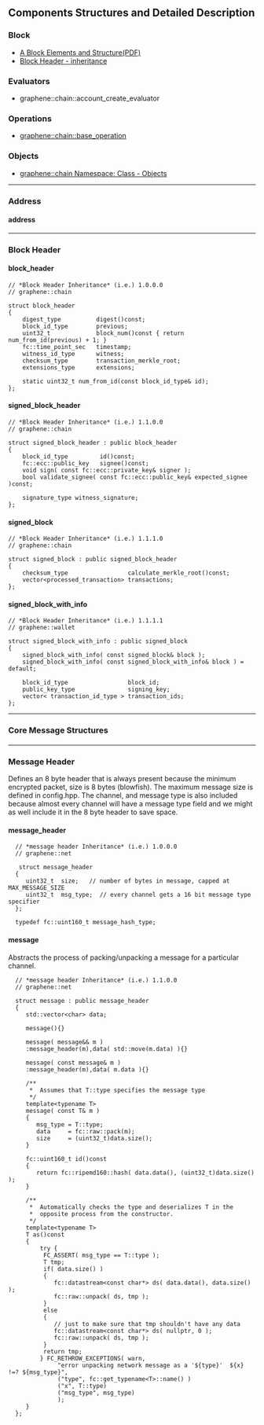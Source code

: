 ## Components Structures and Detailed Description

### Block
- [A Block Elements and Structure(PDF)](../knowledge_base/shared_files/structures/BitShares-Block-Structurev1.pdf)
- [Block Header - inheritance](README.md#block-header)


### Evaluators
- graphene::chain::account_create_evaluator 


### Operations 
- [graphene::chain::base_operation](../components/operations.md#bitshares-core---graphenechain)

### Objects
- [graphene::chain Namespace: Class - Objects](../components/objects.md#bitshares-core---graphenechain)


***

### Address
#### address




***

### Block Header

#### block_header

    // *Block Header Inheritance* (i.e.) 1.0.0.0 
    // graphene::chain
    
    struct block_header
    {
        digest_type          digest()const;
        block_id_type        previous;
        uint32_t             block_num()const { return num_from_id(previous) + 1; }
        fc::time_point_sec   timestamp;
        witness_id_type      witness;
        checksum_type        transaction_merkle_root;
        extensions_type      extensions;

        static uint32_t num_from_id(const block_id_type& id);
    };

 
#### signed_block_header
 
    // *Block Header Inheritance* (i.e.) 1.1.0.0
    // graphene::chain
        
    struct signed_block_header : public block_header
    {
        block_id_type         id()const;
        fc::ecc::public_key   signee()const;
        void sign( const fc::ecc::private_key& signer );
        bool validate_signee( const fc::ecc::public_key& expected_signee )const;

        signature_type witness_signature;
    };
 
#### signed_block
 
    // *Block Header Inheritance* (i.e.) 1.1.1.0
    // graphene::chain
        
    struct signed_block : public signed_block_header
    {
        checksum_type                 calculate_merkle_root()const;
        vector<processed_transaction> transactions;
    };

 
#### signed_block_with_info 
  
    // *Block Header Inheritance* (i.e.) 1.1.1.1
    // graphene::wallet
    
    struct signed_block_with_info : public signed_block
    {
        signed_block_with_info( const signed_block& block );
        signed_block_with_info( const signed_block_with_info& block ) = default;

        block_id_type                 block_id;
        public_key_type               signing_key;
        vector< transaction_id_type > transaction_ids;
    };
 
 ***
 
 ### Core Message Structures
 
 #### 
 
 
 ####
 
 
 
 
 ***

 ### Message Header
 Defines an 8 byte header that is always present because the minimum encrypted packet, size is 8 bytes (blowfish).  The maximum message size is defined in config.hpp. The channel, and message type is also included because almost every channel will have a message type field and we might as well include it in the 8 byte header to save space.
 
 #### message_header
 
      // *message header Inheritance* (i.e.) 1.0.0.0 
      // graphene::net

       struct message_header
      {
         uint32_t  size;   // number of bytes in message, capped at MAX_MESSAGE_SIZE
         uint32_t  msg_type;  // every channel gets a 16 bit message type specifier
      };

      typedef fc::uint160_t message_hash_type;

#### message
Abstracts the process of packing/unpacking a message for a particular channel.

      // *message header Inheritance* (i.e.) 1.1.0.0 
      // graphene::net

      struct message : public message_header
      {
         std::vector<char> data;

         message(){}

         message( message&& m )
         :message_header(m),data( std::move(m.data) ){}

         message( const message& m )
         :message_header(m),data( m.data ){}

         /**
          *  Assumes that T::type specifies the message type
          */
         template<typename T>
         message( const T& m ) 
         {
            msg_type = T::type;
            data     = fc::raw::pack(m);
            size     = (uint32_t)data.size();
         }

         fc::uint160_t id()const
         {
            return fc::ripemd160::hash( data.data(), (uint32_t)data.size() );
         }

         /**
          *  Automatically checks the type and deserializes T in the
          *  opposite process from the constructor.
          */
         template<typename T>
         T as()const 
         {
             try {
              FC_ASSERT( msg_type == T::type );
              T tmp;
              if( data.size() )
              {
                 fc::datastream<const char*> ds( data.data(), data.size() );
                 fc::raw::unpack( ds, tmp );
              }
              else
              {
                 // just to make sure that tmp shouldn't have any data
                 fc::datastream<const char*> ds( nullptr, 0 );
                 fc::raw::unpack( ds, tmp );
              }
              return tmp;
             } FC_RETHROW_EXCEPTIONS( warn, 
                  "error unpacking network message as a '${type}'  ${x} !=? ${msg_type}", 
                  ("type", fc::get_typename<T>::name() )
                  ("x", T::type)
                  ("msg_type", msg_type)
                  );
         }
      };


